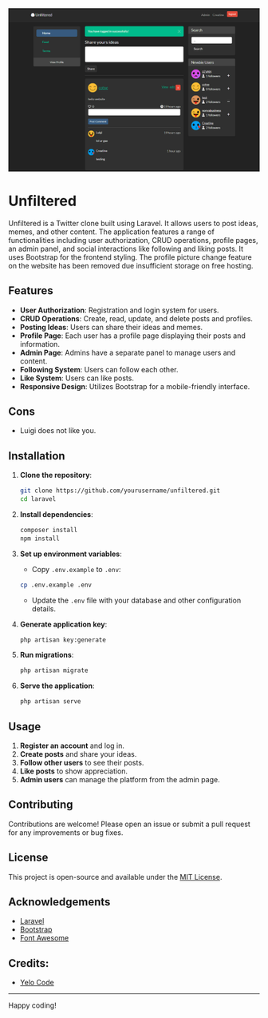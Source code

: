 <img src="./unfiltered.png">

# Unfiltered

Unfiltered is a Twitter clone built using Laravel. It allows users to post ideas, memes, and other content. The application features a range of functionalities including user authorization, CRUD operations, profile pages, an admin panel, and social interactions like following and liking posts. It uses Bootstrap for the frontend styling.
The profile picture change feature on the website has been removed due insufficient storage on free hosting.

## Features

- **User Authorization**: Registration and login system for users.
- **CRUD Operations**: Create, read, update, and delete posts and profiles.
- **Posting Ideas**: Users can share their ideas and memes.
- **Profile Page**: Each user has a profile page displaying their posts and information.
- **Admin Page**: Admins have a separate panel to manage users and content.
- **Following System**: Users can follow each other.
- **Like System**: Users can like posts.
- **Responsive Design**: Utilizes Bootstrap for a mobile-friendly interface.

## Cons
- Luigi does not like you.

## Installation

1. **Clone the repository**:
    ```sh
    git clone https://github.com/yourusername/unfiltered.git
    cd laravel
    ```

2. **Install dependencies**:
    ```sh
    composer install
    npm install
    ```

3. **Set up environment variables**:
    - Copy `.env.example` to `.env`:
    ```sh
    cp .env.example .env
    ```
    - Update the `.env` file with your database and other configuration details.

4. **Generate application key**:
    ```sh
    php artisan key:generate
    ```

5. **Run migrations**:
    ```sh
    php artisan migrate
    ```

6. **Serve the application**:
    ```sh
    php artisan serve
    ```

## Usage

1. **Register an account** and log in.
2. **Create posts** and share your ideas.
3. **Follow other users** to see their posts.
4. **Like posts** to show appreciation.
5. **Admin users** can manage the platform from the admin page.

## Contributing

Contributions are welcome! Please open an issue or submit a pull request for any improvements or bug fixes.

## License

This project is open-source and available under the [MIT License](LICENSE).

## Acknowledgements

- [Laravel](https://laravel.com/)
- [Bootstrap](https://getbootstrap.com/)
- [Font Awesome](https://fontawesome.com/)

## Credits:

- [Yelo Code](https://www.youtube.com/@yelocode)

---

Happy coding!
